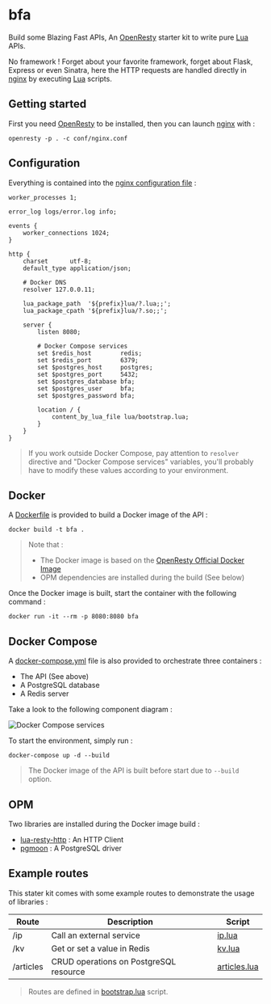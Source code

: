bfa
===

Build some Blazing Fast APIs, An [OpenResty][1] starter kit to write pure
[Lua][2] APIs.

No framework ! Forget about your favorite framework, forget about Flask,
Express or even Sinatra, here the HTTP requests are handled directly in
[nginx][3] by executing [Lua][2] scripts.

Getting started
---------------

First you need [OpenResty][1] to be installed, then you can launch [nginx][3]
with :

```shell
openresty -p . -c conf/nginx.conf
```

Configuration
-------------

Everything is contained into the [nginx configuration file](conf/nginx.conf) :

```nginx
worker_processes 1;

error_log logs/error.log info;

events {
    worker_connections 1024;
}

http {
    charset      utf-8;
    default_type application/json;

    # Docker DNS
    resolver 127.0.0.11;

    lua_package_path  '${prefix}lua/?.lua;;';
    lua_package_cpath '${prefix}lua/?.so;;';

    server {
        listen 8080;

        # Docker Compose services
        set $redis_host        redis;
        set $redis_port        6379;
        set $postgres_host     postgres;
        set $postgres_port     5432;
        set $postgres_database bfa;
        set $postgres_user     bfa;
        set $postgres_password bfa;

        location / {
            content_by_lua_file lua/bootstrap.lua;
        }
    }
}
```

> If you work outside Docker Compose, pay attention to `resolver` directive and
> "Docker Compose services" variables, you'll probably have to modify these
> values according to your environment.

Docker
------

A [Dockerfile](Dockerfile) is provided to build a Docker image of the API :

```shell
docker build -t bfa .
```
> Note that :
> * The Docker image is based on the [OpenResty Official Docker Image][4]
> * OPM dependencies are installed during the build (See below)

Once the Docker image is built, start the container with the following command :

```shell
docker run -it --rm -p 8080:8080 bfa
```

Docker Compose
--------------

A [docker-compose.yml](docker-compose.yml) file is also provided to orchestrate
three containers :

* The API (See above)
* A PostgreSQL database
* A Redis server

Take a look to the following component diagram :

![Docker Compose services](http://www.plantuml.com/plantuml/png/SoWkIImgAStDuIf8JCvEJ4zLK7B9JyvEBL9mpiyjo2zELLAevb9GYFPpz_IBY0MnWb9JCej1h9J4aiIan6AWZe3yufBqejHYY5gWcgIqH92AMgvQhkIS_D8KY1cP1PbvQVbwcVcnG76Fa9001LqxkCbGMa4NA0Qn0qKCR2QA28fv3gbvAK1F0000)

To start the environment, simply run :

```shell
docker-compose up -d --build
```

> The Docker image of the API is built before start due to `--build` option.

OPM
---

Two libraries are installed during the Docker image build :

* [lua-resty-http][5] : An HTTP Client
* [pgmoon][6] : A PostgreSQL driver

Example routes
--------------

This stater kit comes with some example routes to demonstrate the usage of
libraries :

Route | Description | Script
----- | ----------- | ------
/ip | Call an external service | [ip.lua](lua/ip.lua)
/kv | Get or set a value in Redis | [kv.lua](lua/kv.lua)
/articles | CRUD operations on PostgreSQL resource | [articles.lua](lua/articles.lua)

> Routes are defined in [bootstrap.lua](lua/bootstrap.lua) script.

[1]: https://github.com/openresty
[2]: http://www.lua.org
[3]: https://nginx.org
[4]: https://hub.docker.com/r/openresty/openresty
[5]: https://github.com/ledgetech/lua-resty-http
[6]: https://github.com/leafo/pgmoon
